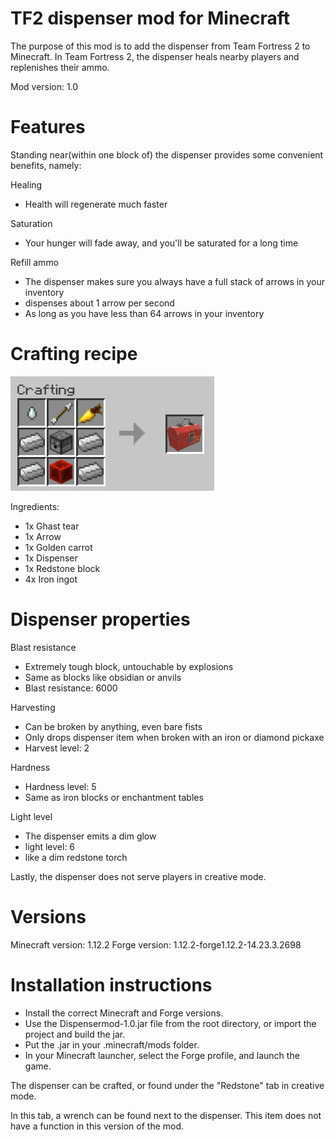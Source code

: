 # TF2 dispenser mod for Minecraft

The purpose of this mod is to add the dispenser from Team Fortress 2 to Minecraft.
In Team Fortress 2, the dispenser heals nearby players and replenishes their ammo.

Mod version: 1.0

# Features
Standing near(within one block of) the dispenser provides some convenient benefits, namely:

Healing
  - Health will regenerate much faster

Saturation
  - Your hunger will fade away, and you'll be saturated for a long time

Refill ammo
  - The dispenser makes sure you always have a full stack of arrows in your inventory
  - dispenses about 1 arrow per second
  - As long as you have less than 64 arrows in your inventory

# Crafting recipe
![Recipe](dispenser_recipe.png)

Ingredients:
  - 1x Ghast tear
  - 1x Arrow
  - 1x Golden carrot
  - 1x Dispenser
  - 1x Redstone block
  - 4x Iron ingot

# Dispenser properties
Blast resistance
  - Extremely tough block, untouchable by explosions
  - Same as blocks like obsidian or anvils
  - Blast resistance: 6000
  
Harvesting
  - Can be broken by anything, even bare fists
  - Only drops dispenser item when broken with an iron or diamond pickaxe
  - Harvest level: 2

Hardness
  - Hardness level: 5
  - Same as iron blocks or enchantment tables

Light level
  - The dispenser emits a dim glow
  - light level: 6
  - like a dim redstone torch

Lastly, the dispenser does not serve players in creative mode.

# Versions
Minecraft version: 1.12.2
Forge version: 1.12.2-forge1.12.2-14.23.3.2698

# Installation instructions
  - Install the correct Minecraft and Forge versions.
  - Use the Dispensermod-1.0.jar file from the root directory, or import the project and build the jar. 
  - Put the .jar in your .minecraft/mods folder.
  - In your Minecraft launcher, select the Forge profile, and launch the game.
  
The dispenser can be crafted, or found under the "Redstone" tab in creative mode.

In this tab, a wrench can be found next to the dispenser. This item does not have a function in this version of the mod.
